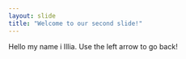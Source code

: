 ```yaml
---
layout: slide
title: "Welcome to our second slide!"
---
```

Hello my name i Illia.
Use the left arrow to go back!
